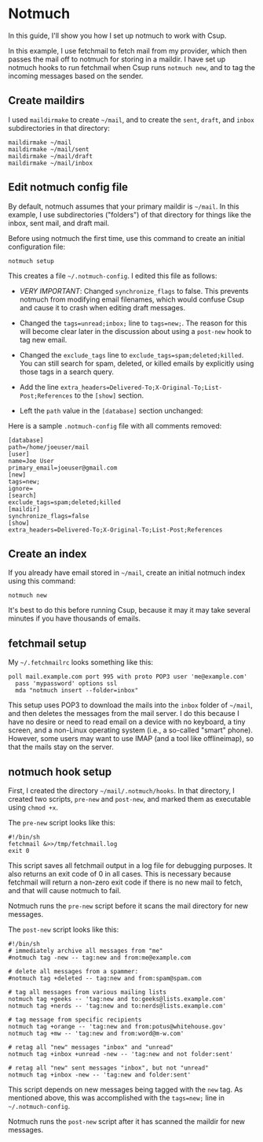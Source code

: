 # Notmuch

In this guide, I'll show you how I set up notmuch to work with Csup.

In this example, I use fetchmail to fetch mail from my provider, which then
passes the mail off to notmuch for storing in a maildir.  I have set up notmuch
hooks to run fetchmail when Csup runs `notmuch new`, and to tag the incoming messages based
on the sender.

## Create maildirs

I used `maildirmake` to create `~/mail`, and to create the `sent`, `draft`, and `inbox` subdirectories
in that directory:

    maildirmake ~/mail
    maildirmake ~/mail/sent
    maildirmake ~/mail/draft
    maildirmake ~/mail/inbox

## Edit notmuch config file

By default, notmuch assumes that your primary maildir is `~/mail`.  In this
example, I use subdirectories ("folders") of that directory for things like the inbox,
sent mail, and draft mail.

Before using notmuch the first time, use this command to create an initial configuration
file:

    notmuch setup

This creates a file `~/.notmuch-config`.  I edited this file as follows:

* *VERY IMPORTANT*: Changed `synchronize_flags` to false.  This prevents notmuch from modifying email filenames,
  which would confuse Csup and cause it to crash when editing draft messages.

* Changed the `tags=unread;inbox;` line to `tags=new;`.  The reason for this will become
  clear later in the discussion about using a `post-new` hook to tag new email.

* Changed the `exclude_tags` line to `exclude_tags=spam;deleted;killed`.  You can
  still search for spam, deleted, or killed emails by explicitly using those
  tags in a search query.

* Add the line `extra_headers=Delivered-To;X-Original-To;List-Post;References` to the `[show]`
  section.

* Left the `path` value in the `[database]` section unchanged:

Here is a sample `.notmuch-config` file with all comments removed:

    [database]
    path=/home/joeuser/mail
    [user]
    name=Joe User
    primary_email=joeuser@gmail.com
    [new]
    tags=new;
    ignore=
    [search]
    exclude_tags=spam;deleted;killed
    [maildir]
    synchronize_flags=false
    [show]
    extra_headers=Delivered-To;X-Original-To;List-Post;References

## Create an index

If you already have email stored in `~/mail`, create an initial notmuch index using this command:

    notmuch new

It's best to do this before running Csup, because it may it may take several minutes
if you have thousands of emails.

## fetchmail setup

My `~/.fetchmailrc` looks something like this:

    poll mail.example.com port 995 with proto POP3 user 'me@example.com'
      pass 'mypassword' options ssl
      mda "notmuch insert --folder=inbox"

This setup uses POP3 to download the mails into the `inbox` folder of `~/mail`, and then
deletes the messages from the mail server.  I do this because I have no desire or need to
read email on a device with no keyboard, a tiny screen, and a non-Linux operating system
(i.e., a so-called "smart" phone). However, some users may want to use IMAP (and a tool like offlineimap),
so that the mails stay on the server.

## notmuch hook setup

First, I created the directory `~/mail/.notmuch/hooks`.  In that directory,
I created two scripts, `pre-new` and `post-new`, and marked them as
executable using `chmod +x`.

The `pre-new` script looks like this:

    #!/bin/sh
    fetchmail &>>/tmp/fetchmail.log
    exit 0

This script saves all fetchmail output in a log file for debugging purposes.  It also returns
an exit code of 0 in all cases.  This is necessary because fetchmail will return a non-zero exit code
if there is no new mail to fetch, and that will cause notmuch to fail.

Notmuch runs the `pre-new` script before it scans the mail directory for new messages.

The `post-new` script looks like this:

    #!/bin/sh
    # immediately archive all messages from "me"
    #notmuch tag -new -- tag:new and from:me@example.com

    # delete all messages from a spammer:
    #notmuch tag +deleted -- tag:new and from:spam@spam.com

    # tag all messages from various mailing lists
    notmuch tag +geeks -- 'tag:new and to:geeks@lists.example.com'
    notmuch tag +nerds -- 'tag:new and to:nerds@lists.example.com'

    # tag message from specific recipients
    notmuch tag +orange -- 'tag:new and from:potus@whitehouse.gov'
    notmuch tag +mw -- 'tag:new and from:word@m-w.com'

    # retag all "new" messages "inbox" and "unread"
    notmuch tag +inbox +unread -new -- 'tag:new and not folder:sent'

    # retag all "new" sent messages "inbox", but not "unread"
    notmuch tag +inbox -new -- 'tag:new and folder:sent'

This script depends on new messages being tagged with the `new` tag.  As mentioned above,
this was accomplished with the `tags=new;` line in `~/.notmuch-config`.

Notmuch runs the `post-new` script after it has scanned the maildir for new messages.
